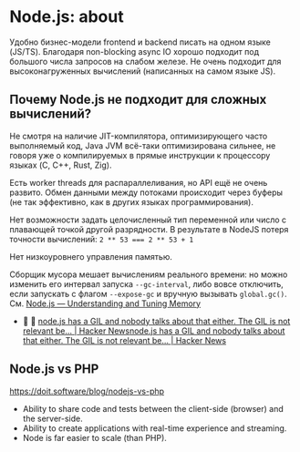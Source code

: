 # Node.js: about

Удобно бизнес-модели frontend и backend писать на одном языке (JS/TS). Благодаря non-blocking async IO хорошо подходит под большого числа запросов на слабом железе. Не очень подходит для высоконагруженных вычислений (написанных на самом языке JS).

## Почему Node.js не подходит для сложных вычислений?

Не смотря на наличие JIT-компилятора, оптимизирующего часто выполняемый код, Java JVM всё-таки оптимизирована сильнее, не говоря уже о компилируемых в прямые инструкции к процессору языках (C, C++, Rust, Zig).

Есть worker threads для распараллеливания, но API ещё не очень развито. Обмен данными между потоками происходит через буферы (не так эффективно, как в других языках программирования).

Нет возможности задать целочисленный тип переменной или число с плавающей точкой другой разрядности. В результате в NodeJS потеря точности вычислений: `2 ** 53 === 2 ** 53 + 1`

Нет низкоуровнего управления памятью.

Сборщик мусора мешает вычислениям реального времени: но можно изменить его интервал запуска `--gc-interval`, либо вовсе отключить, если запускать с флагом `--expose-gc` и вручную вызывать `global.gc()`. См. [Node.js — Understanding and Tuning Memory](https://nodejs.org/en/learn/diagnostics/memory/understanding-and-tuning-memory)

- :speech_balloon: :speech_balloon: [node.js has a GIL and nobody talks about that either. The GIL is not relevant be... | Hacker News](https://news.ycombinator.com/item?id=10403301)[node.js has a GIL and nobody talks about that either. The GIL is not relevant be... | Hacker News](https://news.ycombinator.com/item?id=10403301)

## Node.js vs PHP

https://doit.software/blog/nodejs-vs-php

- Ability to share code and tests between the client-side (browser) and the server-side.
- Ability to create applications with real-time experience and streaming.
- Node is far easier to scale (than PHP).
